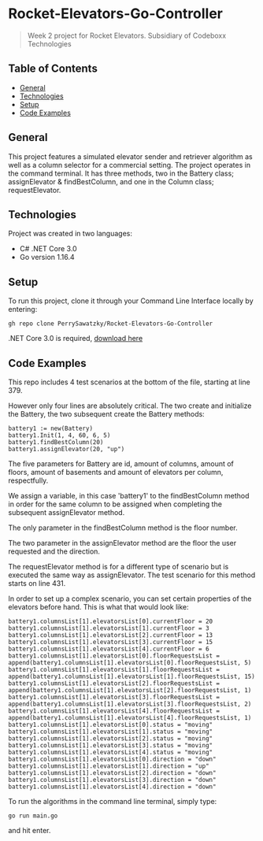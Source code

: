 # Rocket-Elevators-Go-Controller
> Week 2 project for Rocket Elevators. Subsidiary of Codeboxx Technologies
## Table of Contents
* [General](#general)
* [Technologies](#technologies)
* [Setup](#setup)
* [Code Examples](#Code-Examples)

## General
This project features a simulated elevator sender and retriever algorithm as well as a column selector for a commercial setting. The project operates in the command terminal.
It has three methods, two in the Battery class; assignElevator & findBestColumn, and one in the Column class; requestElevator.

## Technologies
Project was created in two languages:
* C# .NET Core 3.0
* Go version 1.16.4

## Setup
To run this project, clone it through your Command Line Interface locally by entering:
```
gh repo clone PerrySawatzky/Rocket-Elevators-Go-Controller
```
.NET Core 3.0 is required, [download here](https://golang.org/doc/install)

## Code Examples
This repo includes 4 test scenarios at the bottom of the file, starting at line 379.

However only four lines are absolutely critical. The two create and initialize the Battery, the two subsequent create the Battery methods:
```
battery1 := new(Battery)
battery1.Init(1, 4, 60, 6, 5)
battery1.findBestColumn(20)
battery1.assignElevator(20, "up")
```
The five parameters for Battery are id, amount of columns, amount of floors, amount of basements and amount of elevators per column, respectfully.

We assign a variable, in this case 'battery1' to the findBestColumn method in order for the same column to be assigned when completing the subsequent assignElevator method. 

The only parameter in the findBestColumn method is the floor number.

The two parameter in the assignElevator method are the floor the user requested and the direction.

The requestElevator method is for a different type of scenario but is executed the same way as assignElevator. The test scenario for this method starts on line 431.

In order to set up a complex scenario, you can set certain properties of the elevators before hand. This is what that would look like:
```
battery1.columnsList[1].elevatorsList[0].currentFloor = 20
battery1.columnsList[1].elevatorsList[1].currentFloor = 3
battery1.columnsList[1].elevatorsList[2].currentFloor = 13
battery1.columnsList[1].elevatorsList[3].currentFloor = 15
battery1.columnsList[1].elevatorsList[4].currentFloor = 6
battery1.columnsList[1].elevatorsList[0].floorRequestsList = append(battery1.columnsList[1].elevatorsList[0].floorRequestsList, 5)
battery1.columnsList[1].elevatorsList[1].floorRequestsList = append(battery1.columnsList[1].elevatorsList[1].floorRequestsList, 15)
battery1.columnsList[1].elevatorsList[2].floorRequestsList = append(battery1.columnsList[1].elevatorsList[2].floorRequestsList, 1)
battery1.columnsList[1].elevatorsList[3].floorRequestsList = append(battery1.columnsList[1].elevatorsList[3].floorRequestsList, 2)
battery1.columnsList[1].elevatorsList[4].floorRequestsList = append(battery1.columnsList[1].elevatorsList[4].floorRequestsList, 1)
battery1.columnsList[1].elevatorsList[0].status = "moving"
battery1.columnsList[1].elevatorsList[1].status = "moving"
battery1.columnsList[1].elevatorsList[2].status = "moving"
battery1.columnsList[1].elevatorsList[3].status = "moving"
battery1.columnsList[1].elevatorsList[4].status = "moving"
battery1.columnsList[1].elevatorsList[0].direction = "down"
battery1.columnsList[1].elevatorsList[1].direction = "up"
battery1.columnsList[1].elevatorsList[2].direction = "down"
battery1.columnsList[1].elevatorsList[3].direction = "down"
battery1.columnsList[1].elevatorsList[4].direction = "down"
```
To run the algorithms in the command line terminal, simply type:
```
go run main.go
```
and hit enter.
